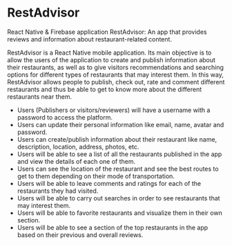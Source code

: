 # RestAdvisor
React Native &amp; Firebase application RestAdvisor: An app that provides reviews and information about restaurant-related content.

RestAdvisor is a React Native mobile application. Its main objective is to allow the users of the application to create and publish information about their restaurants, as well as to give visitors recommendations and searching options for different types of restaurants that may interest them. In this way, RestAdvisor allows people to publish, check out, rate and comment different restaurants and thus be able to get to know more about the different restaurants near them.

- Users (Publishers or visitors/reviewers) will have a username with a password to access the platform.
- Users can update their personal information like email, name, avatar and password.
- Users can create/publish information about their restaurant like name, description, location, address, photos, etc.
- Users will be able to see a list of all the restaurants published in the app and view the details of each one of them.
- Users can see the location of the restaurant and see the best routes to get to them depending on their mode of transportation.
- Users will be able to leave comments and ratings for each of the restaurants they had visited.
- Users will be able to carry out searches in order to see restaurants that may interest them.
- Users will be able to favorite restaurants and visualize them in their own section.
- Users will be able to see a section of the top restaurants in the app based on their previous and overall reviews.
